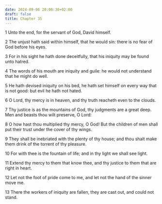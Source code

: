 ```yaml
---
date: 2024-09-06 20:00:30+02:00
draft: false
title: Chapter 35
---
```




1 Unto the end, for the servant of God, David himself.

2 The unjust hath said within himself, that he would sin: there is no fear of God before his eyes.

3 For in his sight he hath done deceitfully, that his iniquity may be found unto hatred.

4 The words of his mouth are iniquity and guile: he would not understand that he might do well.

5 He hath devised iniquity on his bed, he hath set himself on every way that is not good: but evil he hath not hated.

6 O Lord, thy mercy is in heaven, and thy truth reacheth even to the clouds.

7 Thy justice is as the mountains of God, thy judgments are a great deep. Men and beasts thou wilt preserve, O Lord:

8 O how hast thou multiplied thy mercy, O God! But the children of men shall put their trust under the cover of thy wings.

9 They shall be inebriated with the plenty of thy house; and thou shalt make them drink of the torrent of thy pleasure.

10 For with thee is the fountain of life; and in thy light we shall see light.

11 Extend thy mercy to them that know thee, and thy justice to them that are right in heart.

12 Let not the foot of pride come to me, and let not the hand of the sinner move me.

13 There the workers of iniquity are fallen, they are cast out, and could not stand.

